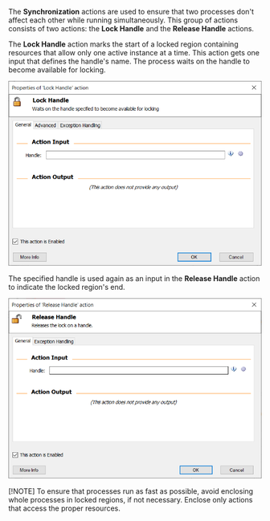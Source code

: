 The **Synchronization** actions are used to ensure that two processes don't affect each other while running simultaneously. This group of actions consists of two actions: the **Lock Handle** and the **Release Handle** actions.

The **Lock Handle** action marks the start of a locked region containing resources that allow only one active instance at a time. This action gets one input that defines the handle's name. The process waits on the handle to become available for locking.

![The Lock Handle action.](..\media\lock-handle-action.png)

The specified handle is used again as an input in the **Release Handle** action to indicate the locked region's end. 

![The Release Handle action.](..\media\release-handle-action.png)

[!NOTE]
To ensure that processes run as fast as possible, avoid enclosing whole processes in locked regions, if not necessary. Enclose only actions that access the proper resources.